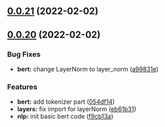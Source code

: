 ## [0.0.21](https://github.com/mmmwhy/pure_attention/compare/v0.0.20...v0.0.21) (2022-02-02)



## [0.0.20](https://github.com/mmmwhy/pure_attention/compare/eb61b313458ac18bf4b15271fee2cf7e39f8afde...v0.0.20) (2022-02-02)


### Bug Fixes

* **bert:** change LayerNorm to layer_norm ([a99831e](https://github.com/mmmwhy/pure_attention/commit/a99831ee3b4ad06cadbb0262720c0836717d7508))


### Features

* **bert:** add tokenizer part ([054df14](https://github.com/mmmwhy/pure_attention/commit/054df14c7dfefc0b2edb47824578b33f4a5c8539))
* **layers:** fix import for layerNorm ([eb61b31](https://github.com/mmmwhy/pure_attention/commit/eb61b313458ac18bf4b15271fee2cf7e39f8afde))
* **nlp:** init basic bert code ([f9cb13a](https://github.com/mmmwhy/pure_attention/commit/f9cb13a3e811eb8c44ba8ff1373d688311426927))



